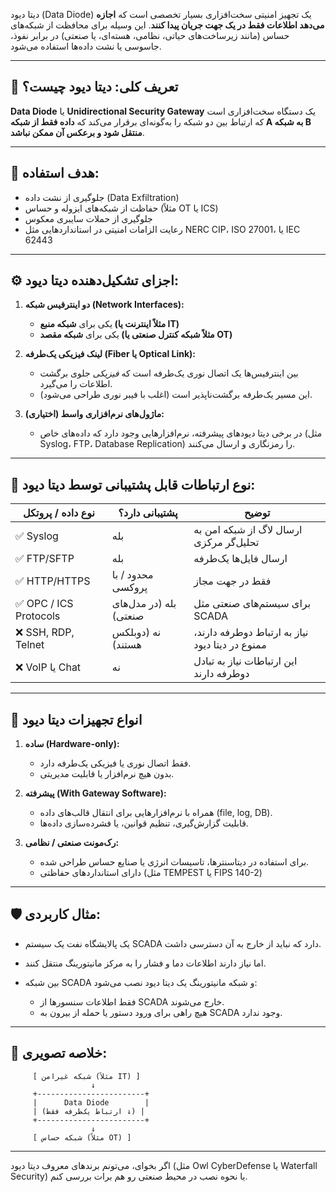 دیتا دیود (Data Diode) یک تجهیز امنیتی سخت‌افزاری بسیار تخصصی است که **اجازه می‌دهد اطلاعات فقط در یک جهت جریان پیدا کنند**. این وسیله برای محافظت از شبکه‌های حساس (مانند زیرساخت‌های حیاتی، نظامی، هسته‌ای، یا صنعتی) در برابر نفوذ، جاسوسی یا نشت داده‌ها استفاده می‌شود.

---

## 🔐 تعریف کلی: دیتا دیود چیست؟

**Data Diode** یا **Unidirectional Security Gateway** یک دستگاه سخت‌افزاری است که ارتباط بین دو شبکه را به‌گونه‌ای برقرار می‌کند که **داده فقط از شبکه A به شبکه B منتقل شود و برعکس آن ممکن نباشد**.

---

## 🎯 هدف استفاده:

* جلوگیری از نشت داده (Data Exfiltration)
* حفاظت از شبکه‌های ایزوله و حساس (مثلاً OT یا ICS)
* جلوگیری از حملات سایبری معکوس
* رعایت الزامات امنیتی در استانداردهایی مثل NERC CIP، ISO 27001، یا IEC 62443

---

## ⚙️ اجزای تشکیل‌دهنده دیتا دیود:

1. **دو اینترفیس شبکه (Network Interfaces):**

   * یکی برای **شبکه منبع (مثلاً اینترنت یا IT)**
   * یکی برای **شبکه مقصد (مثلاً شبکه کنترل صنعتی یا OT)**

2. **لینک فیزیکی یک‌طرفه (Fiber یا Optical Link):**

   * بین اینترفیس‌ها یک اتصال نوری یک‌طرفه است که *فیزیکی* جلوی برگشت اطلاعات را می‌گیرد.
   * این مسیر یک‌طرفه برگشت‌ناپذیر است (اغلب با فیبر نوری طراحی می‌شود).

3. **ماژول‌های نرم‌افزاری واسط (اختیاری):**

   * در برخی دیتا دیودهای پیشرفته، نرم‌افزارهایی وجود دارد که داده‌های خاص (مثل Syslog، FTP، Database Replication) را رمزنگاری و ارسال می‌کنند.

---

## 🔄 نوع ارتباطات قابل پشتیبانی توسط دیتا دیود:

| نوع داده / پروتکل     | پشتیبانی دارد؟         | توضیح                                           |
| --------------------- | ---------------------- | ----------------------------------------------- |
| ✅ Syslog              | بله                    | ارسال لاگ از شبکه امن به تحلیل‌گر مرکزی         |
| ✅ FTP/SFTP            | بله                    | ارسال فایل‌ها یک‌طرفه                           |
| ✅ HTTP/HTTPS          | محدود / با پروکسی      | فقط در جهت مجاز                                 |
| ✅ OPC / ICS Protocols | بله (در مدل‌های صنعتی) | برای سیستم‌های صنعتی مثل SCADA                  |
| ❌ SSH, RDP, Telnet    | نه (دوبلکس هستند)      | نیاز به ارتباط دوطرفه دارند، ممنوع در دیتا دیود |
| ❌ VoIP یا Chat        | نه                     | این ارتباطات نیاز به تبادل دوطرفه دارند         |

---

## 🧱 انواع تجهیزات دیتا دیود

1. **ساده (Hardware-only):**

   * فقط اتصال نوری یا فیزیکی یک‌طرفه دارد.
   * بدون هیچ نرم‌افزار یا قابلیت مدیریتی.

2. **پیشرفته (With Gateway Software):**

   * همراه با نرم‌افزارهایی برای انتقال قالب‌های داده (file, log, DB).
   * قابلیت گزارش‌گیری، تنظیم قوانین، یا فشرده‌سازی داده‌ها.

3. **رک‌مونت صنعتی / نظامی:**

   * برای استفاده در دیتاسنترها، تاسیسات انرژی یا صنایع حساس طراحی شده.
   * دارای استانداردهای حفاظتی (مثل TEMPEST یا FIPS 140-2)

---

## 🛡️ مثال کاربردی:

* یک پالایشگاه نفت یک سیستم SCADA دارد که نباید از خارج به آن دسترسی داشت.
* اما نیاز دارند اطلاعات دما و فشار را به مرکز مانیتورینگ منتقل کنند.
* بین شبکه SCADA و شبکه مانیتورینگ یک دیتا دیود نصب می‌شود:

  * فقط اطلاعات سنسورها از SCADA خارج می‌شوند.
  * هیچ راهی برای ورود دستور یا حمله از بیرون به SCADA وجود ندارد.

---

## 📌 خلاصه تصویری:

```
     [ شبکه غیرامن (مثلاً IT) ]
                  ↓
     +------------------------+
     |      Data Diode        |
     | (ارتباط یک‌طرفه فقط ↓) |
     +------------------------+
                  ↓
     [ شبکه حساس (مثلاً OT) ]
```

---

اگر بخوای، می‌تونم برندهای معروف دیتا دیود (مثل Owl CyberDefense یا Waterfall Security) یا نحوه نصب در محیط صنعتی رو هم برات بررسی کنم.
